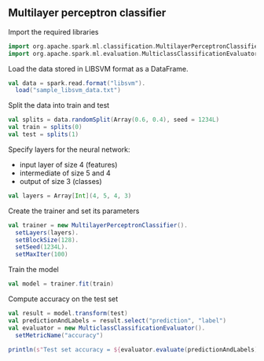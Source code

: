 ## Multilayer perceptron classifier
Import the required libraries
```scala
import org.apache.spark.ml.classification.MultilayerPerceptronClassifier
import org.apache.spark.ml.evaluation.MulticlassClassificationEvaluator
```

Load the data stored in LIBSVM format as a DataFrame.
```scala
val data = spark.read.format("libsvm").
  load("sample_libsvm_data.txt")
```

Split the data into train and test
```scala
val splits = data.randomSplit(Array(0.6, 0.4), seed = 1234L)
val train = splits(0)
val test = splits(1)
```

Specify layers for the neural network:
- input layer of size 4 (features)
- intermediate of size 5 and 4
- output of size 3 (classes)
```scala
val layers = Array[Int](4, 5, 4, 3)
```

Create the trainer and set its parameters
```scala
val trainer = new MultilayerPerceptronClassifier().
  setLayers(layers).
  setBlockSize(128).
  setSeed(1234L).
  setMaxIter(100)
```

Train the model
```scala
val model = trainer.fit(train)
```

Compute accuracy on the test set
```scala
val result = model.transform(test)
val predictionAndLabels = result.select("prediction", "label")
val evaluator = new MulticlassClassificationEvaluator().
  setMetricName("accuracy")

println(s"Test set accuracy = ${evaluator.evaluate(predictionAndLabels)}")
```
